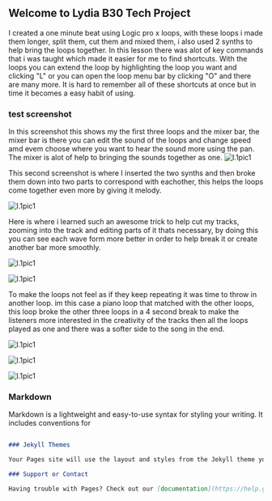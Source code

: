 ## Welcome to Lydia B30 Tech Project

I created a one minute beat using Logic pro x loops, with these loops i made them longer, split them, cut them and mixed them, i also used 2 synths to help bring the loops together. In this lesson there was alot of key commands that i was taught which made it easier for me to find shortcuts. With the loops you can extend the loop by highlighting the loop you want and clicking "L" or you can open the loop menu bar by clicking "O" and there are many more. It is hard to remember all of these shortcuts at once but in time it becomes a easy habit of using.




### test screenshot
  
  
  
  
  In this screenshot this shows my the first three loops and the mixer bar, the mixer bar is there you can edit the sound of the loops and change speed amd evem choose where you want to hear the sound more using the pan. The mixer is alot of help to bringing the sounds together as one.
![l.1pic1](/images/1.png)





  This second screenshot is where I inserted the two synths and then broke them down into two parts to correspond with eachother, this helps the loops come together even more by giving it melody.
  
  
  
  
  
![l.1pic1](/images/2.png)






 Here is where i learned such an awesome trick to help cut my tracks, zooming into the track and editing parts of it thats necessary, by doing this you can see each wave form more better in order to help break it or create another bar more smoothly.






![l.1pic1](/images/3.png)




  
![l.1pic1](/images/4.png)




  To make the loops not feel as if they keep repeating it was time to throw in another loop. im this case a piano loop that matched with the other loops, this loop broke the other three loops in a 4 second break to make the listeners more interested in the creativity of the tracks then all the loops played as one and there was a softer side to the song in the end.
  
  
  
  
  
  
![l.1pic1](/images/5.png)





![l.1pic1](/images/mixer.png)










![l.1pic1](/images/draft.png)





### Markdown

Markdown is a lightweight and easy-to-use syntax for styling your writing. It includes conventions for

```markdown

### Jekyll Themes

Your Pages site will use the layout and styles from the Jekyll theme you have selected in your [repository settings](https://github.com/alysicmuse/alysicmuse.github.io/settings). The name of this theme is saved in the Jekyll `_config.yml` configuration file.

### Support or Contact

Having trouble with Pages? Check out our [documentation](https://help.github.com/categories/github-pages-basics/) or [contact support](https://github.com/contact) and we’ll help you sort it out.
